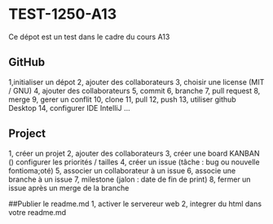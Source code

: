 # TEST-1250-A13
Ce dépot est un test dans le cadre du cours A13

## GitHub
1,initialiser un dépot
2, ajouter des collaborateurs
3, choisir une license (MIT / GNU)
4, ajouter des collaborateurs
5, commit
6, branche
7, pull request
8, merge
9, gerer un conflit
10, clone 
11, pull
12, push
13, utiliser github Desktop
14, configurer IDE IntelliJ
...

## Project
1, créer un projet
2, ajouter des collaborateurs
3, créer une board KANBAN ()
configurer les priorités / tailles
4, créer un issue (tâche : bug ou nouvelle fontioma;oté)
5, associer un collaborateur à un issue
6, associe une branche à un issue
7, milestone (jalon : date de fin de print)
8, fermer un issue après un merge de la branche

##Publier le readme.md
1, activer le servereur web
2, integrer du html dans votre readme.md
